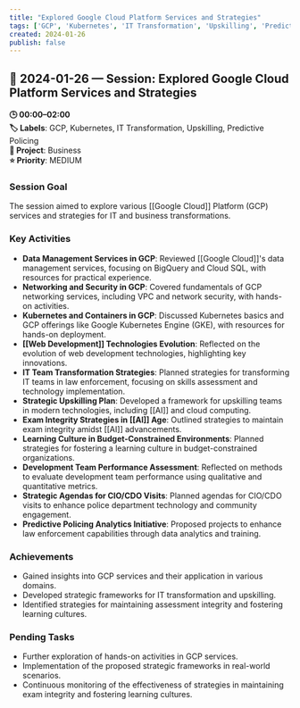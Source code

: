 ```yaml
---
title: "Explored Google Cloud Platform Services and Strategies"
tags: ['GCP', 'Kubernetes', 'IT Transformation', 'Upskilling', 'Predictive Policing']
created: 2024-01-26
publish: false
---
```


## 📅 2024-01-26 — Session: Explored Google Cloud Platform Services and Strategies

**🕒 00:00–02:00**  
**🏷️ Labels**: GCP, Kubernetes, IT Transformation, Upskilling, Predictive Policing  
**📂 Project**: Business  
**⭐ Priority**: MEDIUM  


### Session Goal
The session aimed to explore various [[Google Cloud]] Platform (GCP) services and strategies for IT and business transformations.

### Key Activities
- **Data Management Services in GCP**: Reviewed [[Google Cloud]]'s data management services, focusing on BigQuery and Cloud SQL, with resources for practical experience.
- **Networking and Security in GCP**: Covered fundamentals of GCP networking services, including VPC and network security, with hands-on activities.
- **Kubernetes and Containers in GCP**: Discussed Kubernetes basics and GCP offerings like Google Kubernetes Engine (GKE), with resources for hands-on deployment.
- **[[Web Development]] Technologies Evolution**: Reflected on the evolution of web development technologies, highlighting key innovations.
- **IT Team Transformation Strategies**: Planned strategies for transforming IT teams in law enforcement, focusing on skills assessment and technology implementation.
- **Strategic Upskilling Plan**: Developed a framework for upskilling teams in modern technologies, including [[AI]] and cloud computing.
- **Exam Integrity Strategies in [[AI]] Age**: Outlined strategies to maintain exam integrity amidst [[AI]] advancements.
- **Learning Culture in Budget-Constrained Environments**: Planned strategies for fostering a learning culture in budget-constrained organizations.
- **Development Team Performance Assessment**: Reflected on methods to evaluate development team performance using qualitative and quantitative metrics.
- **Strategic Agendas for CIO/CDO Visits**: Planned agendas for CIO/CDO visits to enhance police department technology and community engagement.
- **Predictive Policing Analytics Initiative**: Proposed projects to enhance law enforcement capabilities through data analytics and training.

### Achievements
- Gained insights into GCP services and their application in various domains.
- Developed strategic frameworks for IT transformation and upskilling.
- Identified strategies for maintaining assessment integrity and fostering learning cultures.

### Pending Tasks
- Further exploration of hands-on activities in GCP services.
- Implementation of the proposed strategic frameworks in real-world scenarios.
- Continuous monitoring of the effectiveness of strategies in maintaining exam integrity and fostering learning cultures.

